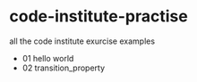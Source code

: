# code-institute-practise
all the code institute exurcise examples
- 01 hello world
- 02 transition_property
